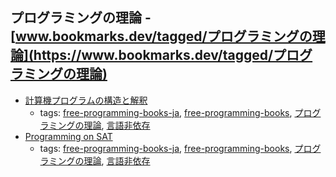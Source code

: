 プログラミングの理論 - [www.bookmarks.dev/tagged/プログラミングの理論](https://www.bookmarks.dev/tagged/プログラミングの理論)
---
* [計算機プログラムの構造と解釈](http://sicp.iijlab.net/fulltext/)
    * tags: [free-programming-books-ja](../tags/free-programming-books-ja.md), [free-programming-books](../tags/free-programming-books.md), [プログラミングの理論](../tags/プログラミングの理論.md), [言語非依存](../tags/言語非依存.md)
* [Programming on SAT](https://ledyba.gitbooks.io/programming-on-sat/)
    * tags: [free-programming-books-ja](../tags/free-programming-books-ja.md), [free-programming-books](../tags/free-programming-books.md), [プログラミングの理論](../tags/プログラミングの理論.md), [言語非依存](../tags/言語非依存.md)
